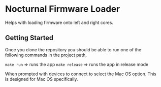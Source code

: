 # Nocturnal Firmware Loader

Helps with loading firmware onto left and right cores.

## Getting Started

Once you clone the repository you should be able to run one of the following commands in the project path,

`make run` => runs the app
`make release` => runs the app in release mode

When prompted with devices to connect to select the Mac OS option. This is designed for Mac OS specifically.
